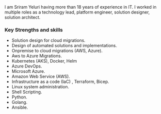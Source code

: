 
I am Sriram Yeluri having more than 18 years of experience in IT. I worked in multiple roles as a technology lead, platform engineer, solution designer, solution architect.


### Key Strengths and skills
* Solution design for cloud migrations.
* Design of automated solutions and implementations.
* Onpremise to cloud migrations (AWS, Azure).
* Aws to Azure Migrations.
* Kubernetes (AKS), Docker, Helm
* Azure DevOps.
* Microsoft Azure. 
* Amazon Web Service (AWS).
* Infrastructure as a code (IaC) , Terraform, Bicep.
* Linux system administration.
* Shell Scripting.
* Python.
* Golang.
* Ansible.

<!---
sriram-yeluri/sriram-yeluri is a ✨ special ✨ repository because its `README.md` (this file) appears on your GitHub profile.
You can click the Preview link to take a look at your changes.
--->

